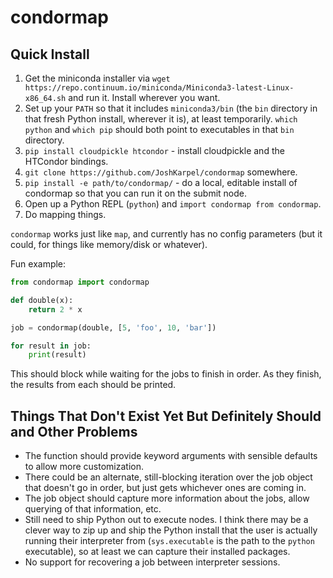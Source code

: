 # condormap


## Quick Install

1. Get the miniconda installer via `wget https://repo.continuum.io/miniconda/Miniconda3-latest-Linux-x86_64.sh` and run it.
   Install wherever you want.
1. Set up your `PATH` so that it includes `miniconda3/bin` (the `bin` directory in that fresh Python install, wherever it is), at least temporarily.
   `which python` and `which pip` should both point to executables in that `bin` directory.
1. `pip install cloudpickle htcondor` - install cloudpickle and the HTCondor bindings.
1. `git clone https://github.com/JoshKarpel/condormap` somewhere.
1. `pip install -e path/to/condormap/` - do a local, editable install of condormap so that you can run it on the submit node.
1. Open up a Python REPL (`python`) and `import condormap from condormap`.
1. Do mapping things.

`condormap` works just like `map`, and currently has no config parameters (but it could, for things like memory/disk or whatever).

Fun example:
```python
from condormap import condormap

def double(x):
    return 2 * x

job = condormap(double, [5, 'foo', 10, 'bar'])

for result in job:
    print(result)
```
This should block while waiting for the jobs to finish in order.
As they finish, the results from each should be printed.


## Things That Don't Exist Yet But Definitely Should and Other Problems

* The function should provide keyword arguments with sensible defaults to allow more customization.
* There could be an alternate, still-blocking iteration over the job object that doesn't go in order, but just gets whichever ones are coming in.
* The job object should capture more information about the jobs, allow querying of that information, etc.
* Still need to ship Python out to execute nodes.
  I think there may be a clever way to zip up and ship the Python install that the user is actually running their interpreter from (`sys.executable` is the path to the `python` executable), so at least we can capture their installed packages.
* No support for recovering a job between interpreter sessions.
